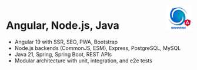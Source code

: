 <img src="./ui/ganatan-about-github.png" align="right" width="70" height="70" alt="logo ganatan">

# Angular, Node.js, Java

- Angular 19 with SSR, SEO, PWA, Bootstrap
- Node.js backends (CommonJS, ESM), Express, PostgreSQL, MySQL
- Java 21, Spring, Spring Boot, REST APIs
- Modular architecture with unit, integration, and e2e tests
